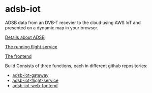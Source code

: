 # adsb-iot
ADSB data from an DVB-T recevier to the cloud using AWS IoT and presented on a dynamic map in your browser.

[Details about ADSB](https://en.wikipedia.org/wiki/Automatic_dependent_surveillance_–_broadcast)

[The running flight service](http://flight-service.brolien.eu/flights)

[The frontend](http://adsb-iot-frontend-brolle75.c9users.io/)

Build Consists of three functions, each in different github repositories:
- [adsb-iot-gateway](https://github.com/anders-brolien/adsb-iot-gateway)
- [adsb-iot-flight-service](https://github.com/anders-brolien/adsb-iot-flight-service)
- [adsb-iot-web-fontend](https://github.com/anders-brolien/adsb-iot-web-frontend)
 

